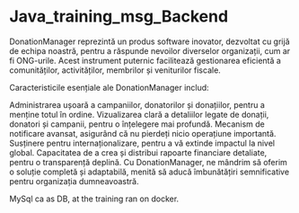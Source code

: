 # Java_training_msg_Backend

DonationManager reprezintă un produs software inovator, dezvoltat cu grijă de echipa noastră, pentru a răspunde nevoilor diverselor organizații, cum ar fi ONG-urile. Acest instrument puternic facilitează gestionarea eficientă a comunităților, activităților, membrilor și veniturilor fiscale.

Caracteristicile esențiale ale DonationManager includ:

Administrarea ușoară a campaniilor, donatorilor și donațiilor, pentru a menține totul în ordine.
Vizualizarea clară a detaliilor legate de donații, donatori și campanii, pentru o înțelegere mai profundă.
Mecanism de notificare avansat, asigurând că nu pierdeți nicio operațiune importantă.
Susținere pentru internaționalizare, pentru a vă extinde impactul la nivel global.
Capacitatea de a crea și distribui rapoarte financiare detaliate, pentru o transparență deplină.
Cu DonationManager, ne mândrim să oferim o soluție completă și adaptabilă, menită să aducă îmbunătățiri semnificative pentru organizația dumneavoastră.

MySql ca as DB, at the training ran on docker. 
